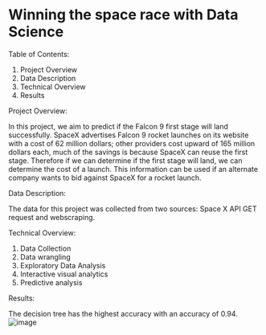 # Winning the space race with Data Science

Table of Contents:
1. Project Overview
2. Data Description
3. Technical Overview
4. Results

   
Project Overview:

In this project, we aim to predict if the Falcon 9 first stage will land successfully. SpaceX advertises Falcon 9 rocket launches on its website with a cost of 62 million dollars; other providers cost upward of 165 million dollars each, much of the savings is because SpaceX can reuse the first stage. Therefore if we can determine if the first stage will land, we can determine the cost of a launch. This information can be used if an alternate company wants to bid against SpaceX for a rocket launch. 


Data Description:

The data for this project was collected from two sources: Space X API GET request and webscraping.


Technical Overview:
1. Data Collection
2. Data wrangling
3. Exploratory Data Analysis
4. Interactive visual analytics
5. Predictive analysis

Results:

The decision tree has the highest accuracy with an accuracy of 0.94.
![image](https://github.com/VivianEzeagu/Winning-the-space-race-with-data-science/assets/115571925/417a937f-2f45-4eef-9e8f-1c0f36aea5e3)



